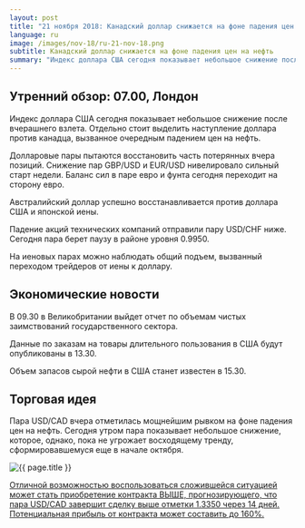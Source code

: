 ```yaml
---
layout: post
title: "21 ноября 2018: Канадский доллар снижается на фоне падения цен на нефть"
language: ru
image: /images/nov-18/ru-21-nov-18.png
subtitle: Канадский доллар снижается на фоне падения цен на нефть
summary: "Индекс доллара США сегодня показывает небольшое снижение после вчерашнего взлета. Отдельно стоит выделить наступление доллара против канадца, вызванное очередным падением цен на нефть"
---
```

## Утренний обзор: 07.00, Лондон
 
Индекс доллара США сегодня показывает небольшое снижение после вчерашнего взлета. Отдельно стоит выделить наступление доллара против канадца, вызванное очередным падением цен на нефть.

Долларовые пары пытаются восстановить часть потерянных вчера позиций. Снижение пар GBP/USD и EUR/USD нивелировало сильный старт недели. Баланс сил в паре евро и фунта сегодня переходит на сторону евро.

Австралийский доллар успешно восстанавливается против доллара США и японской иены.

Падение акций технических компаний отправили пару USD/CHF ниже. Сегодня пара берет паузу в районе уровня 0.9950.

На иеновых парах можно наблюдать общий подъем, вызванный переходом трейдеров от иены к доллару.
 
## Экономические новости
 
В 09.30 в Великобритании выйдет отчет по объемам чистых заимствований государственного сектора.

Данные по заказам на товары длительного пользования в США будут опубликованы в 13.30.

Объем запасов сырой нефти в США станет известен в 15.30.

## Торговая идея
 
Пара USD/CAD вчера отметилась мощнейшим рывком на фоне падения цен на нефть. Сегодня утром пара показывает небольшое снижение, которое, однако, пока не угрожает восходящему тренду, сформировавшемуся еще в начале октября.

<img src="{{ site.url }}/images/nov-18/ru-21-nov-18.png" alt="{{ page.title }}"  title="{{ page.title }}">

<a href="%LINK%%?currency=USD&market=forex&underlying=frxUSDCAD&formname=higherlower&duration_amount=14&duration_units=d&amount=10&amount_type=stake&expiry_type=duration&barrier=1.3350" target="_blank">Отличной возможностью воспользоваться сложившейся ситуацией может стать приобретение контракта ВЫШЕ, прогнозирующего, что пара USD/CAD завершит сделку выше отметки 1.3350 через 14 дней. Потенциальная прибыль от контракта может составить до 160%.</a>
